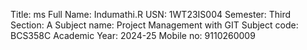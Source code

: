 Title: ms
Full Name: Indumathi.R
USN: 1WT23IS004
Semester: Third
Section: A
Subject name: Project Management with GIT
Subject code: BCS358C
Academic Year: 2024-25
Mobile no: 9110260009

